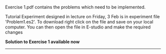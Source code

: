 
Exercise 1.pdf contains the problems which need to be implemented.

Tutorial Experiment designed in lecture on Friday, 3 Feb is in experiment file 'Problem1.es2'. To download right click on the file and save on your local computer. You can then open the file in E-studio and make the required changes

**Solution to Exercise 1 available now**

----------------------------------------------
